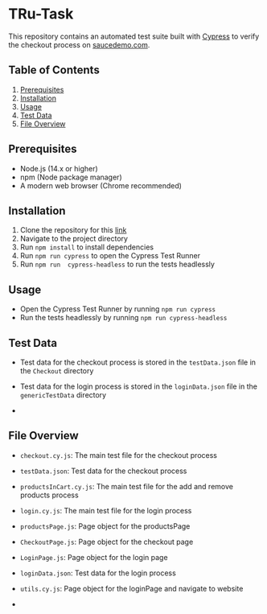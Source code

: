 # TRu-Task

This repository contains an automated test suite built with [Cypress](https://www.cypress.io/) to verify the checkout process on [saucedemo.com](https://www.saucedemo.com/).

## Table of Contents

1. [Prerequisites](#prerequisites)
2. [Installation](#installation)
3. [Usage](#usage)
4. [Test Data](#test-data)
5. [File Overview](#file-overview)

## Prerequisites

- Node.js (14.x or higher)
- npm (Node package manager)
- A modern web browser (Chrome recommended)

## Installation

1. Clone the repository for this [link](https://github.com/nadamohmed18/TRU-Task.git)
2. Navigate to the project directory
3. Run `npm install` to install dependencies
4. Run `npm run cypress` to open the Cypress Test Runner
5. Run `npm run  cypress-headless` to run the tests headlessly

## Usage

- Open the Cypress Test Runner by running `npm run cypress`
- Run the tests headlessly by running `npm run cypress-headless`

## Test Data

- Test data for  the checkout process is stored in the `testData.json` file in the `Checkout` directory 
- Test data for the login process is stored in the `loginData.json` file in the `genericTestData` directory 

-

## File Overview

- `checkout.cy.js`: The main test file for the checkout process
- `testData.json`: Test data for the checkout process
- `productsInCart.cy.js`: The main test file for the add and remove products  process
- `login.cy.js`: The main test file for the login process
- `productsPage.js`: Page object for the productsPage
- `CheckoutPage.js`: Page object for the checkout page
- `LoginPage.js`: Page object for the login page
- `loginData.json`: Test data for the login process
- `utils.cy.js`: Page object for the loginPage and navigate to website 




-